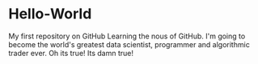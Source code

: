# Hello-World
My first repository on GitHub
Learning the nous of GitHub. I'm going to become the world's greatest data scientist, programmer and algorithmic trader ever.
Oh its true! Its damn true!

